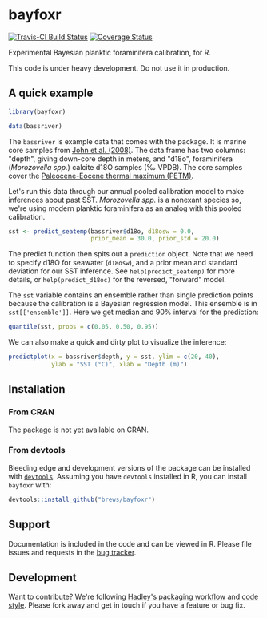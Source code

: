 # bayfoxr

[![Travis-CI Build Status](https://travis-ci.org/brews/bayfoxr.svg?branch=master)](https://travis-ci.org/brews/bayfoxr)
[![Coverage Status](https://coveralls.io/repos/github/brews/bayfoxr/badge.svg?branch=master)](https://coveralls.io/github/brews/bayfoxr?branch=master)

Experimental Bayesian planktic foraminifera calibration, for R.

This code is under heavy development. Do not use it in production.

## A quick example

```R
library(bayfoxr)

data(bassriver)
```

The `bassriver` is example data that comes with the package. It is marine core samples from [John et al. (2008)](https://doi.org/10.1029/2007PA001465). The data.frame has two columns: "depth", giving down-core depth in meters, and "d18o", foraminifera (*Morozovella spp.*) calcite d18O samples (‰ VPDB). The core samples cover the [Paleocene-Eocene thermal maximum (PETM)](https://en.wikipedia.org/wiki/Paleocene%E2%80%93Eocene_Thermal_Maximum).

Let's run this data through our annual pooled calibration model to make inferences about past SST. *Morozovella spp.* is a nonexant species so, we're using modern planktic foraminifera as an analog with this pooled calibration.

```R
sst <- predict_seatemp(bassriver$d18o, d18osw = 0.0, 
                       prior_mean = 30.0, prior_std = 20.0)
```

The predict function then spits out a `prediction` object. Note that we need to specify d18O for seawater (`d18osw`), and a prior mean and standard deviation for our SST inference. See `help(predict_seatemp)` for more details, or `help(predict_d18oc)` for the reversed, "forward" model. 

The `sst` variable contains an ensemble rather than single prediction points because the calibration is a Bayesian regression model. This ensemble is in `sst[['ensemble']]`. Here we get median and 90% interval for the prediction:

```R
quantile(sst, probs = c(0.05, 0.50, 0.95))
```

We can also make a quick and dirty plot to visualize the inference:

```R
predictplot(x = bassriver$depth, y = sst, ylim = c(20, 40), 
            ylab = "SST (°C)", xlab = "Depth (m)")
```

## Installation

### From CRAN

The package is not yet available on CRAN.

### From devtools

Bleeding edge and development versions of the package can be installed with [`devtools`](https://github.com/r-lib/devtools). Assuming you have `devtools` installed in R, you can install `bayfoxr` with:

```R
devtools::install_github("brews/bayfoxr")
```

## Support

Documentation is included in the code and can be viewed in R. Please file issues and requests in the [bug tracker](https://github.com/brews/bayfoxr/issues).

## Development
Want to contribute? We're following [Hadley's packaging workflow](http://r-pkgs.had.co.nz/) and [code style](http://adv-r.had.co.nz/Style.html). Please fork away and get in touch if you have a feature or bug fix.
